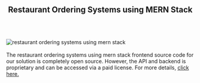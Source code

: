 <h2 style="text-align:center">Restaurant Ordering Systems using MERN Stack</h2><br/><br/>

![restaurant ordering systems using mern stack](https://admin.ninjascode.com/wp-content/uploads/2025/repoImages/martha/22.webp) <br/><br/>The restaurant ordering systems using mern stack frontend source code for our solution is completely open source. However, the API and backend is proprietary and can be accessed via a paid license. For more details, <a href="https://enatega.com/?utm_source=github&utm_medium=repo&utm_campaign=martha-restaurant-ordering-systems-using-mern-stack" target="_blank">click here.</a>
